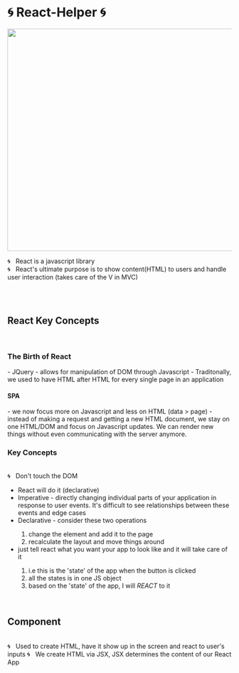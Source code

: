 # 🌀 React-Helper 🌀

<img src="https://sunscrapers.com/blog/wp-content/uploads/2018/11/1__DOHv30w-0eI-Ysz5U47Yg.png" height=500 width=900>

🌀 &nbsp; React is a javascript library <br>
🌀 &nbsp; React's ultimate purpose is to show content(HTML) to users and handle user interaction (takes care of the V in MVC) <br>

<br>
<br>

<h2> React Key Concepts </h2>
<br>
<h3> The Birth of React </h3>
- JQuery - allows for manipulation of DOM through Javascript
- Traditonally, we used to have HTML after HTML for every single page in an application <br>
<h4> SPA </h4>
- we now focus more on Javascript and less on HTML (data > page)
- instead of making a request and getting a new HTML document, we stay on one HTML/DOM and focus on Javascript updates. We can render new things without even communicating with the server anymore. 
<br>

<h3> Key Concepts </h3>
<br> 
🌀 &nbsp; Don't touch the DOM 
<ul>
  <li> React will do it (declarative) </li>
  <li> Imperative - directly changing individual parts of your application in response to user events. It's difficult to see      relationships between these events and edge cases </li>
  <li>Declarative - consider these two operations</li>
    <ol>
     <li> change the element and add it to the page </li>
     <li> recalculate the layout and move things around </li>
    </ol>
  <li>just tell react what you want your app to look like and it will take care of it </li>
    <ol>
      <li>i.e this is the 'state' of the app when the button is clicked </li>
      <li> all the states is in one JS object </li>
     <li> based on the 'state' of the app, I will <em>REACT</em> to it </li>
    </ol>
</ul
<br>
<br>

## Component
<br>
🌀 &nbsp; Used to create HTML, have it show up in the screen and react to user's inputs
🌀 &nbsp; We create HTML via JSX, JSX determines the content of our React App

